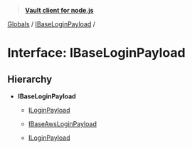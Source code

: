 > **[Vault client for node.js](../README.md)**

[Globals](../globals.md) / [IBaseLoginPayload](ibaseloginpayload.md) /

# Interface: IBaseLoginPayload

## Hierarchy

* **IBaseLoginPayload**

  * [ILoginPayload](iawsauth.iloginpayload.md)

  * [IBaseAwsLoginPayload](iawsauth.ibaseawsloginpayload.md)

  * [ILoginPayload](itlscertificateauth.iloginpayload.md)